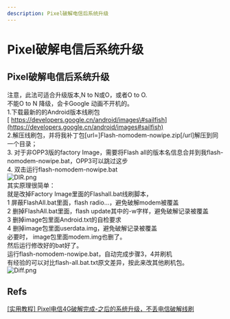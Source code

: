 ```yaml
---
description: Pixel破解电信后系统升级
---
```


# Pixel破解电信后系统升级

## Pixel破解电信后系统升级

 注意，此法可适合升级版本,N to N或O，或者O to O.  
 不能O to N 降级，会卡Google 动画不开机的。  
 1.下载最新的的Android版本线刷包  
[ https://developers.google.cn/android/images\#sailfish](https://developers.google.cn/android/images#sailfish)  
 2.解压线刷包，并将我补丁包\[url=\]Flash-nomodem-nowipe.zip\[/url\]解压到同一个目录；  
 3. 对于非OPP3版的factory Image，需要将Flash all的版本名信息合并到我flash-nomodem-nowipe.bat，OPP3可以跳过这步  
 4. 双击运行flash-nomodem-nowipe.bat  
 ![DIR.png](http://attachments.gfan.net.cn/forum/201706/26/194747r4lqfzdilrvd3ry3.png.thumb.jpg)  
 其实原理很简单：  
 就是改掉Factory Image里面的Flashall.bat线刷脚本，  
 1 屏蔽FlashAll.bat里面，flash radio...，避免破解modem被覆盖  
 2 删掉FlashAll.bat里面，flash update其中的-w字样，避免破解记录被覆盖  
 3 删掉image包里面Android.txt的自检要求  
 4 删掉image包里面userdata.img，避免破解记录被覆盖  
 必要时， image包里面modem.img也删了。  
 然后运行修改好的bat好了。  
 运行flash-nomodem-nowipe.bat，自动完成步骤3，4并刷机  
 有经验的可以对比flash-all.bat.txt原文差异，按此来改其他刷机包。  
 ![Diff.png](http://attachments.gfan.net.cn/forum/201706/26/1947468qot9tr86a666qa9.png.thumb.jpg)

## Refs

[\[实用教程\] Pixel电信4G破解完成-之后的系统升级，不丢电信破解线刷](http://bbs.gfan.com/android-9165559-1-1.html)

